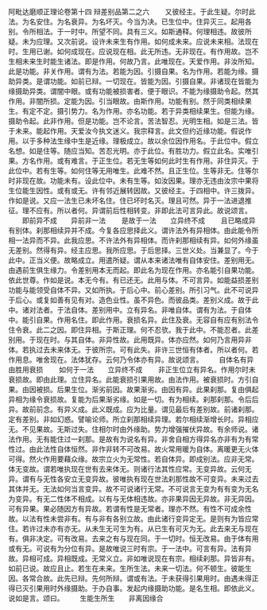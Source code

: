 <!-- { "loadSidebar": true } -->
阿毗达磨顺正理论卷第十四
辩差别品第二之六
　　又彼经主。于此生疑。尔时此法。为名安住。为名衰异。为名坏灭。今当为决。已生位中。住异灭三。起用各别。令所相法。于一时中。所望不同。具有三义。如斯通释。何理相违。故彼所疑。未为应理。又次前说。设许未来生有作用。如何成未来。应说未来相。法现在时。生用已谢。如何成现在。应说现在相。此无所违。无非现在。有作用故。岂不生相未来生时能生诸法。即是作用。何故乃言。此唯现在。天爱作用。非汝所知。此是功能。非关作用。谓有为法。若能为因。引摄自果。名为作用。若能为缘。摄助异类。是谓功能。如前已辩。一切现在。皆能为因。引摄自果。非诸现在皆能为缘摄助异类。谓闇中眼。或有功能被损害者。便于眼识。不能为缘摄助令起。然其作用。非闇所损。定能为因。引当眼故。由斯作用。功能有别。然于同类相续果生。有定不定。摄引势力。名为作用。亦名功能。若于异类相续果生。但能为缘。摄助令起。此非作用。但是功能。岂不论言。苦法智忍。光明生相。如是三法。皆于未来。能起作用。天爱汝今执文迷义。我宗释言。此文但约近缘功能。假说作用。以于多种法生缘中生是近缘。理极成立。故以余位因作用名。于此位中。假立名想。如是住等。随应当知。苦忍光明。亦于此位。有胜功力。假立此名。实唯引果。方名作用。或有难言。于正生位。若无生等如何此时生有作用。非住异灭。于此位中。若有生等。如何住等无用唯生。此难不然。且正生位。生等非无。住等尔时非现在故。功能未有。设此位中。未有生等。如汝因果。理亦无违由汝宗中果将生位能生因性。或有或无。许有邻近展转因故。又彼经主。于四相中。许三拨异。作如是说。又应一法生已未坏名住。住已坏时名灭。理且可然。异于一法进退推征。理不应有。所以者何。异谓前后性相转变。非即此法可言异此。故说颂言。
　　即前异不成　　异前非一法
　　是故于一法　　立异终不成
　　且已略成异有别体。刹那相续异并不成。今复各应思择此义。谓许法外有异相体。由此能令所相一法异而不异。此我应思。不许法外有异相体。而许刹那相续有异。如何外缘虽无差别。然得有异。经主应思。我所应思。于后思择。三世义处。当兼显了。今于此中。正当义便。故略成立。用遣所疑。谓从本来诸法唯有自体安住。差别用无。由遇前生俱生缘力。令差别用本无而起。即此名为现在作用。亦名能引自果功能。依此世尊。作如是说。本无今有。有已还无。此用与体。不可言异。如能益损差别功能与能领受自体不异。又如所执。于后心中。前心差别。所引习气。此不可说异于后心。或复如善有见有对。造色业性。虽不异色。而彼品类。差别义成。故于此中。诸对法者。于法自体。差别用中。立有异名。非唯自体。谓有为法。于自体中。能引自果。作用名住。即此作用。衰损名异。此住及衰。无容自有应有别法令住令衰。此二之因。即住异相。于斯正理。何不忍欤。我于此中。不能忍者。此差别用。于现在时。与其自体。非异性故。此用既异。体亦应然。如何乃言用异非体。若执过去未来体无。于彼所宗。可有此失。非许三世恒有体者。所以者何。若作用息。唯舍现在。法体犹存。云何乃令体亦有异。故说颂言。
　　自体名有异　　由胜用衰损
　　如何于一法　　立异终不成
　　非正生位立有异名。作用尔时未衰损故。即由此理。立住异名。此能衰损引果用故。由法作用。被衰损时。方引自果。由因被损。后果生位。渐劣前因。故果渐劣。由因有异。此果刹那。复由俱起异相为缘令衰损故。复能为后果渐劣缘。如是一切。有为相续。刹那刹那。令后后异。故前前念。有异义成。此义既成。应为比量。谓见最后有差别故。前诸刹那。定有差别。非如幻惑。譬喻论师。所立刹那相续异理。若尔相续渐增长时。异相应无。不见果故。无斯过失。住相尔时由外缘助。势力增强摧伏异故。有余师说。诸法作用。无有能住过一刹那。是故有为说名有异。非舍自相方得异名亦非有为有常性过。由此法性自体恒然。非作非转不可改易。故火常用暖为自体。离暖更无火体可得。然火作用要藉众缘。故宗立火为无常性。若自体异。即成别法。应非无常。体无变故。谓若唯执现在世有去来体无。则诸行法其性应常。无变异故。云何无异。谓有与无性各安立无变异故。彼唯执有现在世法刹那性故不可变异。未来过去其体并无。无法如何当言变异。故不可说诸行无常。不可说言无变为有有变为无名为变异。有无二性体不相成。以有与无体相违故。亦非果异因无异故。非无异因。可有异果。果必随因方有异故。若谓有性是无常者。理亦不然。有性不可成余性故。以法有性未尝非有。有与非有各别立故。由此诸行变异定无。是则有为皆应常住。若许过未亦有亦无。从未生无可生为有。从已生有可灭为无。此去来无与现在有。俱非决定。可有改易。去来之有与现在同。于一切时。恒无改易。由于体有用或有无。可说有为分位有异。是故唯说三时有宗。于一法中。可言有异。法有异故。异相可成。异相既成。无常义立。非如唯说现在有宗。相续刹那。异皆非有。如前已说。故应且止。若生在未来。生所生法。未来一切法。何不顿生。彼能生因。各常合故。此先已辩。先何所辩。谓或有法。于未获得引果用时。由遇未得正得已灭引果用时外缘摄助。于办自事。发起内缘摄助功能。是名生相。即依此义。说如是言。颂曰。
　　生能生所生　　非离因缘合
